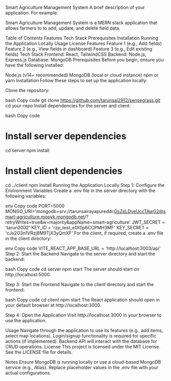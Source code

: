 Smart Agriculture Management System 
A brief description of your application. For example:

Smart Agriculture Management System is a MERN stack application that allows farmers to to add, update, and delete field data.

Table of Contents
Features
Tech Stack
Prerequisites
Installation
Running the Application Locally
Usage
License
Features
Feature 1 (e.g., Add fields)
Feature 2 (e.g., View fields in dashboard)
Feature 3 (e.g., Edit existing fields)
Tech Stack
Frontend: React, TailwindCSS
Backend: Node.js, Express.js
Database: MongoDB
Prerequisites
Before you begin, ensure you have the following installed:

Node.js (v14+ recommended)
MongoDB (local or cloud instance)
npm or yarn
Installation
Follow these steps to set up the application locally:

Clone the repository:

bash
Copy code
git clone https://github.com/tarunsai2912/sensegrass.git
cd your-repo
Install dependencies for the server and client:

bash
Copy code
# Install server dependencies
cd server
npm install

# Install client dependencies
cd ../client
npm install
Running the Application Locally
Step 1: Configure the Environment Variables
Create a .env file in the server directory with the following variables:

env
Copy code
PORT=5000
MONGO_URI='mongodb+srv://tarunsairayapureddi:OsZeLDveUccTAwG2@smart-agriculture.mopyk.mongodb.net/?retryWrites=true&w=majority&appName=smart-agriculture'
JWT_SECRET = 'tarun2002'
KEY_ID = 'rzp_test_e1X0p6CCPMH3MF'
KEY_SECRET = 'cJs2O3n1VRzj8M9TjX3yQmXF'
For the client, if required, create a .env file in the client directory:

env
Copy code
VITE_REACT_APP_BASE_URL = 'http://localhost:3003/api'
Step 2: Start the Backend
Navigate to the server directory and start the backend:

bash
Copy code
cd server
npm start
The server should start on http://localhost:5000.

Step 3: Start the Frontend
Navigate to the client directory and start the frontend:

bash
Copy code
cd client
npm start
The React application should open in your default browser at http://localhost:3000.

Step 4: Open the Application
Visit http://localhost:3000 in your browser to use the application.

Usage
Navigate through the application to use its features (e.g., add items, select map locations).
Login/signup functionality is required for specific actions (if implemented).
Backend API will interact with the database for CRUD operations.
License
This project is licensed under the MIT License. See the LICENSE file for details.

Notes
Ensure MongoDB is running locally or use a cloud-based MongoDB service (e.g., Atlas).
Replace placeholder values in the .env file with your actual configurations.
